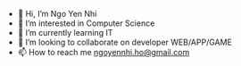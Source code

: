 - 👋 Hi, I’m Ngo Yen Nhi
- 👀 I’m interested in Computer Science
- 🌱 I’m currently learning IT
- 💞️ I’m looking to collaborate on developer WEB/APP/GAME
- 📫 How to reach me ngoyennhi.ho@gmail.com

<!---
ngoyennhi/ngoyennhi is a ✨ special ✨ repository because its `README.md` (this file) appears on your GitHub profile.
You can click the Preview link to take a look at your changes.
--->
